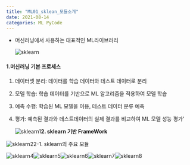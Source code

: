```yaml
---
title: "ML01_sklean_모듈소개"
date: 2021-08-14
categories: ML PyCode
---
```


- 머신러닝에서 사용하는 대표적인 ML라이브러리

  ![sklearn](https://user-images.githubusercontent.com/86189842/129446017-fe4d2490-d805-4ee1-adbe-591c3a527eb0.png)

#### 1.머신러닝 기본 프로세스

1. 데이터셋 분리: 데이터를 학습 데이터와 테스트 데이터로 분리

2. 모델 학습: 학습 데이터를 기반으로 ML 알고리즘을 적용하여 모델 학습

3. 예측 수행: 학습된 ML 모델을 이용, 테스트 데이터 분류 예측

4. 평가: 예측된 결과와 데스트데이터의 실제 결과를 비교하여 ML 모델 성능 평가'

   ![sklearn1](https://user-images.githubusercontent.com/86189842/129446047-27e55382-2efc-4837-883d-47169716f861.png)**2. sklearn 기반 FrameWork**

![sklearn2](https://user-images.githubusercontent.com/86189842/129446048-894e7008-1864-4bd7-b27c-894e51d50d38.png)2-1. sklearn의 주요 모듈

![sklearn4](https://user-images.githubusercontent.com/86189842/129446058-eb3a8d9b-e008-41db-9832-ca3ce73c03af.png)![sklearn5](https://user-images.githubusercontent.com/86189842/129446056-b4ee5133-c90e-4e1a-b7fc-4cb2a8b1cd9b.png)![sklearn6](https://user-images.githubusercontent.com/86189842/129446050-47675d6d-8026-4663-b596-169a6f935247.png)![sklearn7](https://user-images.githubusercontent.com/86189842/129446052-d1c71594-ba16-4fe1-b586-5d12ac3028ac.png)![sklearn8](https://user-images.githubusercontent.com/86189842/129446053-6ff72a6b-3bd8-4414-9035-b8fe690d2cac.png)
